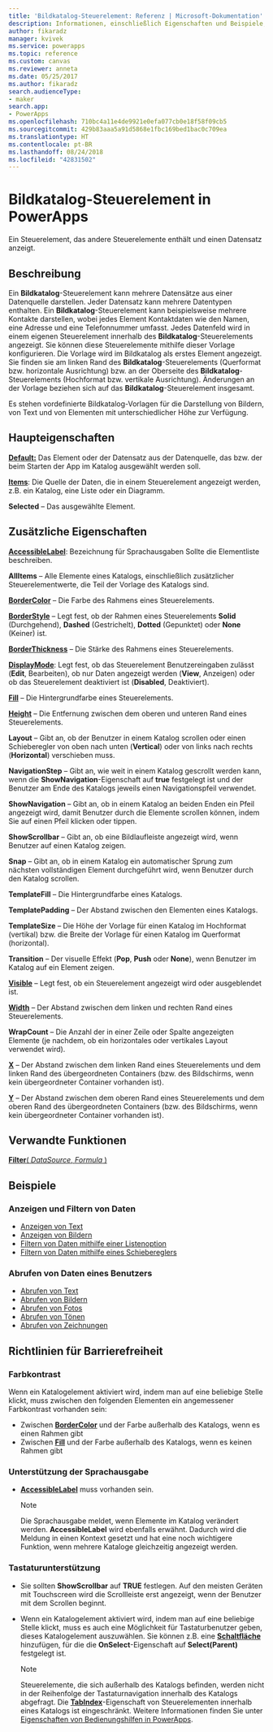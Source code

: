 ```yaml
---
title: 'Bildkatalog-Steuerelement: Referenz | Microsoft-Dokumentation'
description: Informationen, einschließlich Eigenschaften und Beispiele, über das Bildkatalog-Steuerelement
author: fikaradz
manager: kvivek
ms.service: powerapps
ms.topic: reference
ms.custom: canvas
ms.reviewer: anneta
ms.date: 05/25/2017
ms.author: fikaradz
search.audienceType:
- maker
search.app:
- PowerApps
ms.openlocfilehash: 710bc4a11e4de9921e0efa077cb0e18f58f09cb5
ms.sourcegitcommit: 429b83aaa5a91d5868e1fbc169bed1bac0c709ea
ms.translationtype: HT
ms.contentlocale: pt-BR
ms.lasthandoff: 08/24/2018
ms.locfileid: "42831502"
---
```

# <a name="gallery-control-in-powerapps"></a>Bildkatalog-Steuerelement in PowerApps
Ein Steuerelement, das andere Steuerelemente enthält und einen Datensatz anzeigt.

## <a name="description"></a>Beschreibung
Ein **Bildkatalog**-Steuerelement kann mehrere Datensätze aus einer Datenquelle darstellen. Jeder Datensatz kann mehrere Datentypen enthalten. Ein **Bildkatalog**-Steuerelement kann beispielsweise mehrere Kontakte darstellen, wobei jedes Element Kontaktdaten wie den Namen, eine Adresse und eine Telefonnummer umfasst. Jedes Datenfeld wird in einem eigenen Steuerelement innerhalb des **Bildkatalog**-Steuerelements angezeigt. Sie können diese Steuerelemente mithilfe dieser Vorlage konfigurieren. Die Vorlage wird im Bildkatalog als erstes Element angezeigt. Sie finden sie am linken Rand des **Bildkatalog**-Steuerelements (Querformat bzw. horizontale Ausrichtung) bzw. an der Oberseite des **Bildkatalog**-Steuerelements (Hochformat bzw. vertikale Ausrichtung). Änderungen an der Vorlage beziehen sich auf das **Bildkatalog**-Steuerelement insgesamt.

Es stehen vordefinierte Bildkatalog-Vorlagen für die Darstellung von Bildern, von Text und von Elementen mit unterschiedlicher Höhe zur Verfügung.

## <a name="key-properties"></a>Haupteigenschaften
**[Default:](properties-core.md)** Das Element oder der Datensatz aus der Datenquelle, das bzw. der beim Starten der App im Katalog ausgewählt werden soll.

**[Items](properties-core.md)**: Die Quelle der Daten, die in einem Steuerelement angezeigt werden, z.B. ein Katalog, eine Liste oder ein Diagramm.

**Selected** – Das ausgewählte Element.

## <a name="additional-properties"></a>Zusätzliche Eigenschaften
**[AccessibleLabel](properties-accessibility.md)**: Bezeichnung für Sprachausgaben Sollte die Elementliste beschreiben.

**AllItems** – Alle Elemente eines Katalogs, einschließlich zusätzlicher Steuerelementwerte, die Teil der Vorlage des Katalogs sind.

**[BorderColor](properties-color-border.md)** – Die Farbe des Rahmens eines Steuerelements.

**[BorderStyle](properties-color-border.md)** – Legt fest, ob der Rahmen eines Steuerelements **Solid** (Durchgehend), **Dashed** (Gestrichelt), **Dotted** (Gepunktet) oder **None** (Keiner) ist.

**[BorderThickness](properties-color-border.md)** – Die Stärke des Rahmens eines Steuerelements.

**[DisplayMode](properties-core.md)**: Legt fest, ob das Steuerelement Benutzereingaben zulässt (**Edit**, Bearbeiten), ob nur Daten angezeigt werden (**View**, Anzeigen) oder ob das Steuerelement deaktiviert ist (**Disabled**, Deaktiviert).

**[Fill](properties-color-border.md)** – Die Hintergrundfarbe eines Steuerelements.

**[Height](properties-size-location.md)** – Die Entfernung zwischen dem oberen und unteren Rand eines Steuerelements.

**Layout** – Gibt an, ob der Benutzer in einem Katalog scrollen oder einen Schieberegler von oben nach unten (**Vertical**) oder von links nach rechts (**Horizontal**) verschieben muss.

**NavigationStep** – Gibt an, wie weit in einem Katalog gescrollt werden kann, wenn die **ShowNavigation**-Eigenschaft auf **true** festgelegt ist und der Benutzer am Ende des Katalogs jeweils einen Navigationspfeil verwendet.

**ShowNavigation** – Gibt an, ob in einem Katalog an beiden Enden ein Pfeil angezeigt wird, damit Benutzer durch die Elemente scrollen können, indem Sie auf einen Pfeil klicken oder tippen.

**ShowScrollbar** – Gibt an, ob eine Bildlaufleiste angezeigt wird, wenn Benutzer auf einen Katalog zeigen.

**Snap** – Gibt an, ob in einem Katalog ein automatischer Sprung zum nächsten vollständigen Element durchgeführt wird, wenn Benutzer durch den Katalog scrollen.

**TemplateFill** – Die Hintergrundfarbe eines Katalogs.

**TemplatePadding** – Der Abstand zwischen den Elementen eines Katalogs.

**TemplateSize** – Die Höhe der Vorlage für einen Katalog im Hochformat (vertikal) bzw. die Breite der Vorlage für einen Katalog im Querformat (horizontal).

**Transition** – Der visuelle Effekt (**Pop**, **Push** oder **None**), wenn Benutzer im Katalog auf ein Element zeigen.

**[Visible](properties-core.md)** – Legt fest, ob ein Steuerelement angezeigt wird oder ausgeblendet ist.

**[Width](properties-size-location.md)** – Der Abstand zwischen dem linken und rechten Rand eines Steuerelements.

**WrapCount** – Die Anzahl der in einer Zeile oder Spalte angezeigten Elemente (je nachdem, ob ein horizontales oder vertikales Layout verwendet wird).

**[X](properties-size-location.md)** – Der Abstand zwischen dem linken Rand eines Steuerelements und dem linken Rand des übergeordneten Containers (bzw. des Bildschirms, wenn kein übergeordneter Container vorhanden ist).

**[Y](properties-size-location.md)** – Der Abstand zwischen dem oberen Rand eines Steuerelements und dem oberen Rand des übergeordneten Containers (bzw. des Bildschirms, wenn kein übergeordneter Container vorhanden ist).

## <a name="related-functions"></a>Verwandte Funktionen
[**Filter**( *DataSource*, *Formula* )](../functions/function-filter-lookup.md)

## <a name="examples"></a>Beispiele
### <a name="show-and-filter-data"></a>Anzeigen und Filtern von Daten
* [Anzeigen von Text](control-text-box.md#show-data-in-a-gallery)
* [Anzeigen von Bildern](control-image.md#show-a-set-of-images-from-a-data-source)
* [Filtern von Daten mithilfe einer Listenoption](control-drop-down.md#example)
* [Filtern von Daten mithilfe eines Schiebereglers](control-slider.md#example)

### <a name="get-data-from-the-user"></a>Abrufen von Daten eines Benutzers
* [Abrufen von Text](control-text-input.md#collect-data)
* [Abrufen von Bildern](control-add-picture.md#add-images-to-an-image-gallery-control)
* [Abrufen von Fotos](control-camera.md#example)
* [Abrufen von Tönen](control-microphone.md#example)
* [Abrufen von Zeichnungen](control-pen-input.md#create-a-set-of-images)


## <a name="accessibility-guidelines"></a>Richtlinien für Barrierefreiheit
### <a name="color-contrast"></a>Farbkontrast
Wenn ein Katalogelement aktiviert wird, indem man auf eine beliebige Stelle klickt, muss zwischen den folgenden Elementen ein angemessener Farbkontrast vorhanden sein:
* Zwischen **[BorderColor](properties-color-border.md)** und der Farbe außerhalb des Katalogs, wenn es einen Rahmen gibt
* Zwischen **[Fill](properties-color-border.md)** und der Farbe außerhalb des Katalogs, wenn es keinen Rahmen gibt

### <a name="screen-reader-support"></a>Unterstützung der Sprachausgabe
* **[AccessibleLabel](properties-accessibility.md)** muss vorhanden sein.

    > [!NOTE]
  > Die Sprachausgabe meldet, wenn Elemente im Katalog verändert werden. **AccessibleLabel** wird ebenfalls erwähnt. Dadurch wird die Meldung in einen Kontext gesetzt und hat eine noch wichtigere Funktion, wenn mehrere Kataloge gleichzeitig angezeigt werden.

### <a name="keyboard-support"></a>Tastaturunterstützung
* Sie sollten **ShowScrollbar** auf **TRUE** festlegen. Auf den meisten Geräten mit Touchscreen wird die Scrollleiste erst angezeigt, wenn der Benutzer mit dem Scrollen beginnt.
* Wenn ein Katalogelement aktiviert wird, indem man auf eine beliebige Stelle klickt, muss es auch eine Möglichkeit für Tastaturbenutzer geben, dieses Katalogelement auszuwählen. Sie können z.B. eine **[Schaltfläche](control-button.md)** hinzufügen, für die die **OnSelect**-Eigenschaft auf **Select(Parent)** festgelegt ist.

    > [!NOTE]
  > Steuerelemente, die sich außerhalb des Katalogs befinden, werden nicht in der Reihenfolge der Tastaturnavigation innerhalb des Katalogs abgefragt. Die **[TabIndex](properties-accessibility.md)**-Eigenschaft von Steuerelementen innerhalb eines Katalogs ist eingeschränkt. Weitere Informationen finden Sie unter [Eigenschaften von Bedienungshilfen in PowerApps](properties-accessibility.md).
